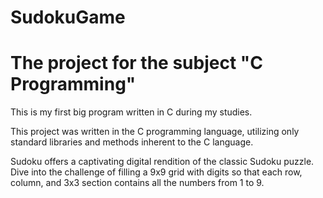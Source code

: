 # SudokuGame

# The project for the subject "C Programming"

This is my first big program written in C during my studies.

This project was written in the C programming language, utilizing only standard libraries and methods inherent to the C language.

Sudoku offers a captivating digital rendition of the classic Sudoku puzzle. Dive into the challenge of filling a 9x9 grid with digits so that each row, column, and 3x3 section contains all the numbers from 1 to 9. 
